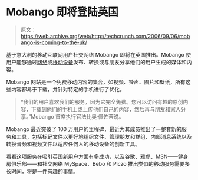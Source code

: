 # Mobango 即将登陆英国

> 原文：<https://web.archive.org/web/http://techcrunch.com/2006/09/06/mobango-is-coming-to-the-uk/>

基于意大利的移动互联网用户社交网络 Mobango 即将在英国推出。Mobango 使用户能够通过[网络](https://web.archive.org/web/20160319101342/http://www.mobango.com/)或[移动设备](https://web.archive.org/web/20160319101342/http://www.mobango.com/mobangowap/)发布、转换或与朋友分享他们的用户生成的媒体和内容。

Mobango 网站是一个免费移动内容的集合，如视频、铃声、图片和壁纸，所有这些内容都易于下载，并针对特定的手机进行了优化。

> “我们的用户喜欢我们的服务，因为它完全免费。您可以访问有趣的原创内容，下载到他们的手机上或上传他们自己的内容，然后再与朋友和家人分享。”Mobango 首席执行官法比奥·佩佐蒂说。

Mobango 最近突破了 100 万用户的里程碑，最近为其成员推出了一整套新的服务和工具，包括标记文件以更好地组织文件、管理朋友和群组、内部消息系统以及转换音频和视频文件以适应任何人的移动设备的创新工具。

看看这项服务在吸引英国新用户方面有多成功，以及谷歌、雅虎、MSN——健身房俱乐部——和社交网络 MySpace、Bebo 和 Piczo 推出类似的移动服务需要多长时间，将是一件有趣的事情。